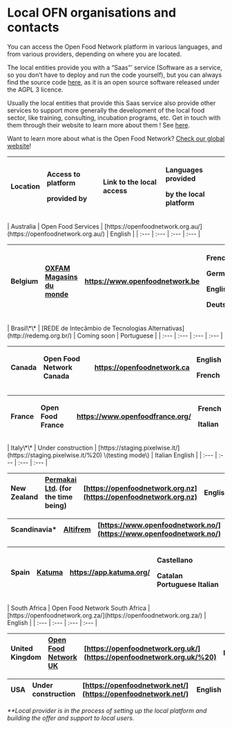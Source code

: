 # Local OFN organisations and contacts

You can access the Open Food Network platform in various languages, and from various providers, depending on where you are located.

The local entities provide you with a “Saas”’ service \(Software as a service, so you don’t have to deploy and run the code yourself\), but you can always find the source code [here](https://github.com/openfoodfoundation/openfoodnetwork#boards?repos=6257856), as it is an open source software released under the AGPL 3 licence.

Usually the local entities that provide this Saas service also provide other services to support more generally the development of the local food sector, like training, consulting, incubation programs, etc. Get in touch with them through their website to learn more about them ! See [here](https://www.openfoodnetwork.org/find-your-local-open-food-network/).

Want to learn more about what is the Open Food Network? [Check our global website](https://www.openfoodnetwork.org/)!

<table>
  <thead>
    <tr>
      <th style="text-align:left">Location</th>
      <th style="text-align:left">
        <p>Access to platform</p>
        <p>provided by</p>
      </th>
      <th style="text-align:left">Link to the local access</th>
      <th style="text-align:left">
        <p>Languages provided</p>
        <p>by the local platform</p>
      </th>
    </tr>
  </thead>
  <tbody></tbody>
</table>| Australia | Open Food Services | [https://openfoodnetwork.org.au/](https://openfoodnetwork.org.au/) | English |
| :--- | :--- | :--- | :--- |


<table>
  <thead>
    <tr>
      <th style="text-align:left">Belgium</th>
      <th style="text-align:left"><a href="https://www.oxfammagasinsdumonde.be/acheter-equitable/open-food-network-belgium/#.XYoOOvfgo5k">OXFAM Magasins du monde</a>
      </th>
      <th style="text-align:left"><a href="https://www.openfoodnetwork.be">https://www.openfoodnetwork.be</a>
      </th>
      <th style="text-align:left">
        <p>French</p>
        <p>German</p>
        <p>English</p>
        <p>Deutsch</p>
      </th>
    </tr>
  </thead>
  <tbody></tbody>
</table>| Brasil\*\* | [REDE de Intecâmbio de Tecnologias Alternativas](http://redemg.org.br/) | Coming soon | Portuguese |
| :--- | :--- | :--- | :--- |


<table>
  <thead>
    <tr>
      <th style="text-align:left">Canada</th>
      <th style="text-align:left">Open Food Network Canada</th>
      <th style="text-align:left"><a href="https://openfoodnetwork.ca ">https://openfoodnetwork.ca</a>
      </th>
      <th style="text-align:left">
        <p>English</p>
        <p>French</p>
      </th>
    </tr>
  </thead>
  <tbody></tbody>
</table><table>
  <thead>
    <tr>
      <th style="text-align:left">France</th>
      <th style="text-align:left">Open Food France</th>
      <th style="text-align:left"><a href="https://www.openfoodfrance.org/">https://www.openfoodfrance.org/</a>
      </th>
      <th style="text-align:left">
        <p>French</p>
        <p>Italian</p>
      </th>
    </tr>
  </thead>
  <tbody></tbody>
</table>| Italy\*\* | Under construction | [https://staging.pixelwise.it/](https://staging.pixelwise.it/%20) \(testing mode\) | Italian English |
| :--- | :--- | :--- | :--- |


| New Zealand | [Permakai Ltd](https://permakai.nz). \(for the time being\) | [https://openfoodnetwork.org.nz](https://openfoodnetwork.org.nz) | English |
| :--- | :--- | :--- | :--- |


| Scandinavia\* | [Altifrem](https://altifrem.wordpress.com/) | [https://www.openfoodnetwork.no/](https://www.openfoodnetwork.no/) | Norwegian Swedish |
| :--- | :--- | :--- | :--- |


<table>
  <thead>
    <tr>
      <th style="text-align:left">Spain</th>
      <th style="text-align:left"><a href="http://katuma.org/">Katuma</a>
      </th>
      <th style="text-align:left"><a href="https://app.katuma.org/ ">https://app.katuma.org/</a>
      </th>
      <th style="text-align:left">
        <p>Castellano</p>
        <p>Catalan Portuguese Italian</p>
      </th>
    </tr>
  </thead>
  <tbody></tbody>
</table>| South Africa | Open Food Network South Africa | [https://openfoodnetwork.org.za/](https://openfoodnetwork.org.za/) | English |
| :--- | :--- | :--- | :--- |


| United Kingdom | [Open Food Network UK](https://about.openfoodnetwork.org.uk/) | [https://openfoodnetwork.org.uk/](https://openfoodnetwork.org.uk/%20) | English |
| :--- | :--- | :--- | :--- |


| USA | Under construction | [https://openfoodnetwork.net/](https://openfoodnetwork.net/) | English |
| :--- | :--- | :--- | :--- |


_\*\*Local provider is in the process of setting up the local platform and building the offer and support to local users._

